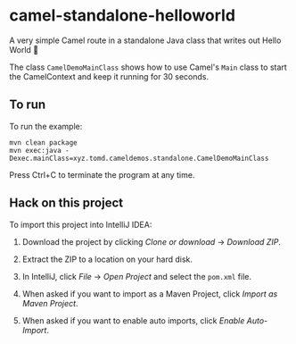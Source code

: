 # camel-standalone-helloworld

A very simple Camel route in a standalone Java class that writes out Hello World 👋

The class `CamelDemoMainClass` shows how to use Camel's `Main` class to start the CamelContext and keep it running for 30 seconds.

## To run

To run the example:

    mvn clean package
    mvn exec:java -Dexec.mainClass=xyz.tomd.cameldemos.standalone.CamelDemoMainClass

Press Ctrl+C to terminate the program at any time.

## Hack on this project

To import this project into IntelliJ IDEA:

1.  Download the project by clicking _Clone or download_ -> _Download ZIP_.

2.  Extract the ZIP to a location on your hard disk.

3.  In IntelliJ, click _File_ -> _Open Project_ and select the `pom.xml` file.

4.  When asked if you want to import as a Maven Project, click _Import as Maven Project_.

5.  When asked if you want to enable auto imports, click _Enable Auto-Import_.
